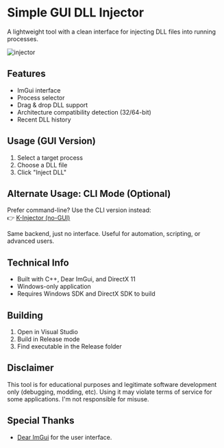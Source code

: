 # Simple GUI DLL Injector

A lightweight tool with a clean interface for injecting DLL files into running processes.

![injector](https://i.imgur.com/extx0Qv.png)

## Features

- ImGui interface
- Process selector
- Drag & drop DLL support
- Architecture compatibility detection (32/64-bit)
- Recent DLL history

## Usage (GUI Version)

1. Select a target process
2. Choose a DLL file
3. Click "Inject DLL"

## Alternate Usage: CLI Mode (Optional)

Prefer command-line? Use the CLI version instead:  
👉 [K-Injector (no-GUI)](https://github.com/kreedyk/simpleGUI-dll-injector/tree/no-gui)

Same backend, just no interface. Useful for automation, scripting, or advanced users.

## Technical Info

- Built with C++, Dear ImGui, and DirectX 11
- Windows-only application
- Requires Windows SDK and DirectX SDK to build

## Building

1. Open in Visual Studio
2. Build in Release mode
3. Find executable in the Release folder

## Disclaimer

This tool is for educational purposes and legitimate software development only (debugging, modding, etc). Using it may violate terms of service for some applications. I'm not responsible for misuse.

## Special Thanks
- [Dear ImGui](https://github.com/ocornut/imgui) for the user interface.
